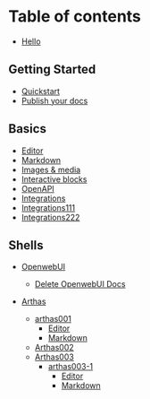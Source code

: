 # Table of contents

* [Hello](README.md)

## Getting Started

* [Quickstart](getting-started/quickstart.md)
* [Publish your docs](getting-started/publish-your-docs.md)

## Basics

* [Editor](basics/editor.md)
* [Markdown](basics/markdown.md)
* [Images & media](basics/images-and-media.md)
* [Interactive blocks](basics/interactive-blocks.md)
* [OpenAPI](basics/openapi.md)
* [Integrations](basics/integrations.md)
* [Integrations111](basics/1.md)
* [Integrations222](basics/2.md)

## Shells

* [OpenwebUI]()
    * [Delete OpenwebUI Docs](shell/openwebui/delete_openwebui_docs.md)

* [Arthas]()
    * [arthas001]()
        * [Editor](basics/editor.md)
        * [Markdown](basics/markdown.md)
    * [Arthas002]()
    * [Arthas003]()
        * [arthas003-1]()
            * [Editor](basics/editor.md)
            * [Markdown](basics/markdown.md)

